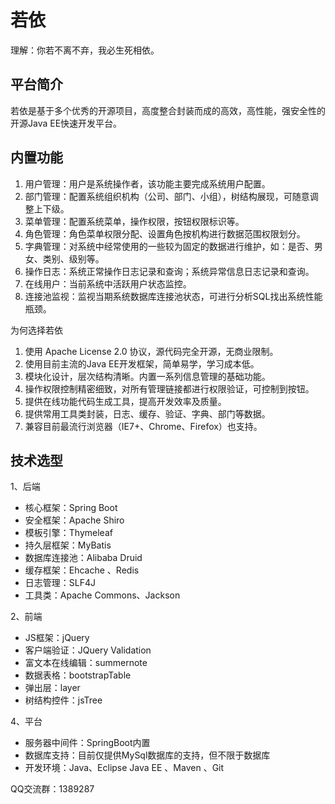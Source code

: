 # 若依

理解：你若不离不弃，我必生死相依。

## 平台简介

若依是基于多个优秀的开源项目，高度整合封装而成的高效，高性能，强安全性的开源Java EE快速开发平台。

## 内置功能

1.	用户管理：用户是系统操作者，该功能主要完成系统用户配置。
2.	部门管理：配置系统组织机构（公司、部门、小组），树结构展现，可随意调整上下级。
3.	菜单管理：配置系统菜单，操作权限，按钮权限标识等。
4.	角色管理：角色菜单权限分配、设置角色按机构进行数据范围权限划分。
5.	字典管理：对系统中经常使用的一些较为固定的数据进行维护，如：是否、男女、类别、级别等。
6.	操作日志：系统正常操作日志记录和查询；系统异常信息日志记录和查询。
7.	在线用户：当前系统中活跃用户状态监控。
8.	连接池监视：监视当期系统数据库连接池状态，可进行分析SQL找出系统性能瓶颈。

为何选择若依
1.	使用 Apache License 2.0 协议，源代码完全开源，无商业限制。
2.	使用目前主流的Java EE开发框架，简单易学，学习成本低。
3.	模块化设计，层次结构清晰。内置一系列信息管理的基础功能。
4.	操作权限控制精密细致，对所有管理链接都进行权限验证，可控制到按钮。
5.	提供在线功能代码生成工具，提高开发效率及质量。
6.	提供常用工具类封装，日志、缓存、验证、字典、部门等数据。
7.	兼容目前最流行浏览器（IE7+、Chrome、Firefox）也支持。

## 技术选型

1、后端

* 核心框架：Spring Boot
* 安全框架：Apache Shiro 
* 模板引擎：Thymeleaf
* 持久层框架：MyBatis
* 数据库连接池：Alibaba Druid 
* 缓存框架：Ehcache 、Redis
* 日志管理：SLF4J 
* 工具类：Apache Commons、Jackson 

2、前端

* JS框架：jQuery
* 客户端验证：JQuery Validation 
* 富文本在线编辑：summernote
* 数据表格：bootstrapTable
* 弹出层：layer
* 树结构控件：jsTree

4、平台

* 服务器中间件：SpringBoot内置
* 数据库支持：目前仅提供MySql数据库的支持，但不限于数据库
* 开发环境：Java、Eclipse Java EE 、Maven 、Git

QQ交流群：1389287